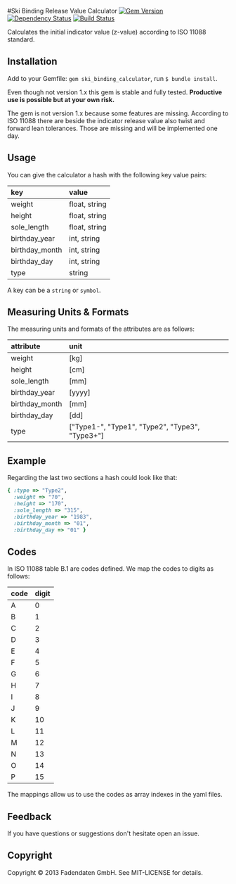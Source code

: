 #Ski Binding Release Value Calculator
[![Gem Version](https://badge.fury.io/rb/ski_binding_calculator.png)](http://badge.fury.io/rb/ski_binding_calculator)
[![Dependency Status](https://gemnasium.com/fadendaten/ski_binding_calculator.png)](https://gemnasium.com/fadendaten/ski_binding_calculator)
[![Build Status](https://travis-ci.org/fadendaten/ski_binding_calculator.png)](https://travis-ci.org/fadendaten/ski_binding_calculator])

Calculates the initial indicator value (z-value) according to ISO 11088 standard.

## Installation
Add to your Gemfile: <code>gem ski_binding_calculator</code>, run <code>$ bundle install</code>.

Even though not version 1.x this gem is stable and fully tested. **Productive use is possible but at your own risk.** 

The gem is not version 1.x because some features are missing. According to ISO 11088 there are beside the indicator release value also twist and forward lean tolerances. Those are missing and will be implemented one day.

## Usage
You can give the calculator a hash with the following key value pairs:

| key           | value          | 
|:--------------|:---------------| 
| weight        | float, string  | 
| height        | float, string  | 
| sole_length   | float, string  |
| birthday_year | int, string    |
| birthday_month| int, string    |
| birthday_day  | int, string    |
| type          | string         |

A key can be a <code>string</code> or <code>symbol</code>.

## Measuring Units & Formats
The measuring units and formats of the attributes are as follows:

| attribute     | unit  | 
|:--------------|:------| 
| weight        | [kg]  | 
| height        | [cm]  | 
| sole_length   | [mm]  |
| birthday_year | [yyyy]|
| birthday_month| [mm]  |
| birthday_day  | [dd]  |
| type          | ["Type1-", "Type1", "Type2", "Type3", "Type3+"]  |

## Example
Regarding the last two sections a hash could look like that:

```ruby
{ :type => "Type2", 
  :weight => "70", 
  :height => "170", 
  :sole_length => "315", 
  :birthday_year => "1983", 
  :birthday_month => "01", 
  :birthday_day => "01" }
```

## Codes
In ISO 11088 table B.1 are codes defined. We map the codes to digits as follows:

|code|digit|
|:---|:----|
| A  | 0   |
| B  | 1   |
| C  | 2   |
| D  | 3   |
| E  | 4   |
| F  | 5   |
| G  | 6   |
| H  | 7   |
| I  | 8   |
| J  | 9   |
| K  | 10  |
| L  | 11  |
| M  | 12  |
| N  | 13  |
| O  | 14  |
| P  | 15  |

The mappings allow us to use the codes as array indexes in the yaml files.

## Feedback
If you have questions or suggestions don't hesitate open an issue.

## Copyright
Copyright &copy; 2013 Fadendaten GmbH. See MIT-LICENSE for details.
